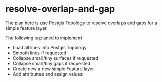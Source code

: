 # resolve-overlap-and-gap
The plan here is use Postgis Topology to resolve overlaps and gaps for a simple feature layer. 

The following is planed to implement
- Load all lines into Postgis Topology
- Smooth lines if requested
- Collapse small/tiny surfaces if requested
- Collapse small/tiny gaps if requested
- Create new a new simple Feature layer 
- Add attributtes and assign values 


